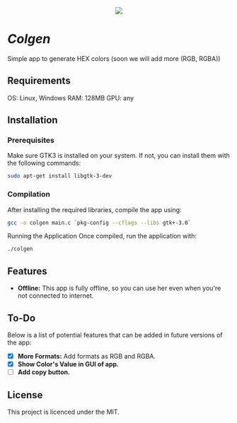 <p align="center">
  <img src="https://img.shields.io/badge/LICENSE-MIT-green"/>
</p>

# ***Colgen***

Simple app to generate HEX colors (soon we will add more (RGB, RGBA))

## Requirements

OS: Linux, Windows
RAM: 128MB
GPU: any

## Installation

### Prerequisites
Make sure GTK3 is installed on your system. If not, you can install them with the following commands:
```bash
sudo apt-get install libgtk-3-dev
```

### Compilation
After installing the required libraries, compile the app using:

```bash
gcc -o colgen main.c `pkg-config --cflags --libs gtk+-3.0`
```

Running the Application
Once compiled, run the application with:
```bash
./colgen
```

## Features
- **Offline:** This app is fully offline, so you can use her even when you're not connected to internet.

## To-Do
Below is a list of potential features that can be added in future versions of the app:

- [X] **More Formats:** Add formats as RGB and RGBA.
- [X] **Show Color's Value in GUI of app.**
- [ ] **Add copy button.**

## License

This project is licenced under the MIT.
